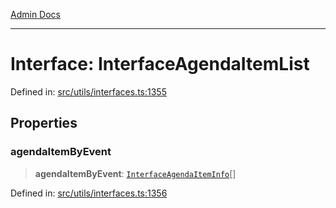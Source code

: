 [Admin Docs](/)

***

# Interface: InterfaceAgendaItemList

Defined in: [src/utils/interfaces.ts:1355](https://github.com/PalisadoesFoundation/talawa-admin/blob/main/src/utils/interfaces.ts#L1355)

## Properties

### agendaItemByEvent

> **agendaItemByEvent**: [`InterfaceAgendaItemInfo`](InterfaceAgendaItemInfo.md)[]

Defined in: [src/utils/interfaces.ts:1356](https://github.com/PalisadoesFoundation/talawa-admin/blob/main/src/utils/interfaces.ts#L1356)
